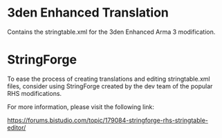 # 3den Enhanced Translation
Contains the stringtable.xml for the 3den Enhanced Arma 3 modification.

# StringForge
To ease the process of creating translations and editing stringtable.xml files, consider using StringForge created by the dev team of the popular RHS modifications.

For more information, please visit the following link:

https://forums.bistudio.com/topic/179084-stringforge-rhs-stringtable-editor/


